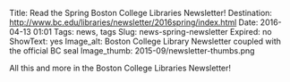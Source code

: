 Title: Read the Spring Boston College Libraries Newsletter!
Destination: http://www.bc.edu/libraries/newsletter/2016spring/index.html
Date: 2016-04-13 01:01 
Tags: news, tags 
Slug: news-spring-newsletter
Expired: no
ShowText: yes
Image_alt: Boston College Library Newsletter coupled with the official BC seal
Image_thumb: 2015-09/newsletter-thumbs.png

All this and more in the Boston College Libraries Newsletter!

<!-- USEFUL CUT AND PASTE STUFF.

<img src="/theme/img/news/201X-XX/XXXX.png" alt="words" class="float_left">

<img src="/theme/img/news/201X-XX/XXXX.png" alt="words" class="float_right">

<a href="#" target="_blank" rel="noopener">

-->
